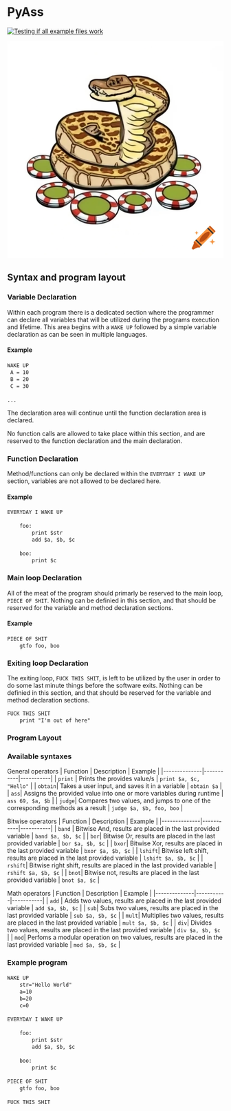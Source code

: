 # PyAss

[![Testing if all example files work](https://github.com/CrestFallenTurtle/PyAss/actions/workflows/example_files.yml/badge.svg)](https://github.com/CrestFallenTurtle/PyAss/actions/workflows/example_files.yml)

![](images/craiyon_125433_A_slithering_diamondback_rattlesnake_casually_coils_across_a_table__eyeing_a_pile_of_.png)



## Syntax and program layout

### Variable Declaration
Within each program there is a dedicated section where the programmer can declare all variables that will be utilized
during the programs execution and lifetime. This area begins with a `WAKE UP` followed by a simple variable declaration as can be seen in multiple languages.

#### Example
```
WAKE UP
 A = 10
 B = 20
 C = 30

...
```
The declaration area will continue until the function declaration area is declared.

No function calls are allowed to take place within this section, and are reserved to the function declaration and the main declaration.

### Function Declaration
Method/functions can only be declared within the `EVERYDAY I WAKE UP` section, variables are not allowed to be declared here.

#### Example
```
EVERYDAY I WAKE UP

    foo:
        print $str
        add $a, $b, $c

    boo:
        print $c
```

### Main loop Declaration
All of the meat of the program should primarly be reserved to the main loop, `PIECE OF SHIT`. Nothing can be definied in this section, and that should be reserved for the variable and method declaration sections.

#### Example
```
PIECE OF SHIT
    gtfo foo, boo
```

### Exiting loop Declaration
The exiting loop, `FUCK THIS SHIT`, is left to be utilized by the user in order to do some last minute things before the software exits. Nothing can be definied in this section, and that should be reserved for the variable and method declaration sections.


```
FUCK THIS SHIT
    print "I'm out of here"
```

### Program Layout

### Available syntaxes
General operators
| Function         | Description     | Example |
|--------------|-----------|-----------|
| `print` | Prints the provides value/s | `print $a, $c, "Hello"` |
| `obtain`| Takes a user input, and saves it in a variable  | `obtain $a` |
| `ass`| Assigns the provided value into one or more variables during runtime | `ass 69, $a, $b` |
| `judge`| Compares two values, and jumps to one of the corresponding methods as a result | `judge $a, $b, foo, boo` |

Bitwise operators
| Function         | Description     | Example |
|--------------|-----------|-----------|
| `band` | Bitwise And, results are placed in the last provided variable  | `band $a, $b, $c` |
| `bor`| Bitwise Or, results are placed in the last provided variable  | `bor $a, $b, $c` |
| `bxor`| Bitwise Xor, results are placed in the last provided variable  | `bxor $a, $b, $c` |
| `lshift`| Bitwise left shift, results are placed in the last provided variable | `lshift $a, $b, $c` |
| `rshift`| Bitwise right shift, results are placed in the last provided variable | `rshift $a, $b, $c` |
| `bnot`| Bitwise not, results are placed in the last provided variable | `bnot $a, $c` |

Math operators
| Function         | Description     | Example |
|--------------|-----------|-----------|
| `add` | Adds two values, results are placed in the last provided variable | `add $a, $b, $c` |
| `sub`| Subs two values, results are placed in the last provided variable | `sub $a, $b, $c` |
| `mult`| Multiplies two values, results are placed in the last provided variable | `mult $a, $b, $c` |
| `div`| Divides two values, results are placed in the last provided variable | `div $a, $b, $c` |
| `mod`| Perfoms a modular operation on two values, results are placed in the last provided variable | `mod $a, $b, $c` |


### Example program
```
WAKE UP
    str="Hello World"
    a=10
    b=20
    c=0

EVERYDAY I WAKE UP

    foo:
        print $str
        add $a, $b, $c

    boo:
        print $c

PIECE OF SHIT
    gtfo foo, boo

FUCK THIS SHIT

```
